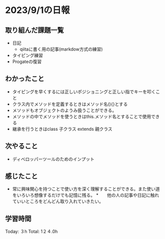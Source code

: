 # 2023/9/1の日報
## 取り組んだ課題一覧
* 日記
  * qiitaに書く用の記事(markdow方式の練習)
* タイピング練習
* Progateの復習
## わかったこと
* タイピングを早くするには正しいポジショニングと正しい指でキーを叩くこと
* クラス内でメソッドを定義するときはメソッド名(){}とする
* メソッドもオブジェクトのようみ扱うことができる。
* メソッドの中でメソッドを使うときはthis.メソッド名とすることで使用できる
* 継承を行うときはclass 子クラス extends 親クラス
## 次やること
* ディベロッパーツールのためのインプット
## 感じたこと
* 常に興味関心を持つことで使い方を深く理解することができる。また使い道をいろいろ想像するだけでも記憶に残る。
*　　他の人の記事や日記に触れていいところをどんどん取り入れていきたい。
## 学習時間
Today: ３h
Total: 1２４.0h
